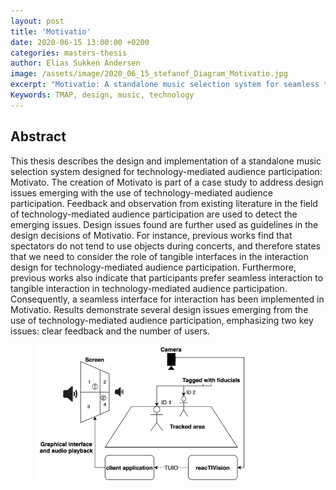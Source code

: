 ```yaml
---
layout: post
title: 'Motivatio'
date: 2020-06-15 13:00:00 +0200
categories: masters-thesis
author: Elias Sukken Andersen
image: /assets/image/2020_06_15_stefanof_Diagram_Motivatio.jpg
excerpt: "Motivatio: A standalone music selection system for seamless technology-mediated audience participation."
Keywords: TMAP, design, music, technology
---
```


## Abstract

This thesis describes the design and implementation of a standalone music selection system designed for technology-mediated audience participation: Motivato.
The creation of Motivato is part of a case study to address design issues emerging with the use of technology-mediated audience participation.
Feedback and observation from existing literature in the field of technology-mediated audience participation are used to detect the emerging issues.
Design issues found are further used as guidelines in the design decisions of Motivatio.
For instance, previous works find that spectators do not tend to use objects during concerts, and therefore states that we need to consider the role of tangible interfaces in the interaction design for technology-mediated audience participation.
Furthermore, previous works also indicate that participants prefer seamless interaction to tangible interaction in technology-mediated audience participation.
Consequently, a seamless interface for interaction has been implemented in Motivatio. Results demonstrate several design issues emerging from the use of technology-mediated audience participation, emphasizing two key issues: clear feedback and the number of users.


<figure>
<img src="/assets/image/2020_06_15_stefanof_Diagram_Motivatio.jpg" width = "80%" align="center" />
</figure>
